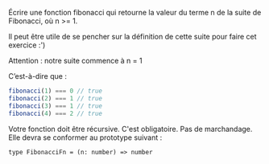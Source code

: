 Écrire une fonction  fibonacci  qui retourne la valeur du terme n de la suite de Fibonacci, où  n >= 1.

Il peut être utile de se pencher sur la définition de cette suite pour faire cet exercice :')

Attention : notre suite commence à n = 1

C’est-à-dire que :

```typescript
fibonacci(1) === 0 // true
fibonacci(2) === 1 // true
fibonacci(3) === 1 // true
fibonacci(4) === 2 // true
```

Votre fonction doit être récursive. C'est obligatoire. Pas de marchandage. Elle devra se conformer au prototype suivant :

```
type FibonacciFn = (n: number) => number
```